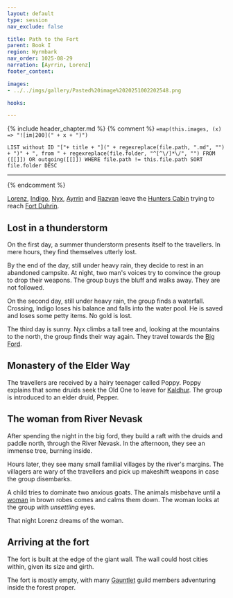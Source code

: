 ```yaml
---
layout: default
type: session
nav_exclude: false

title: Path to the Fort
parent: Book I
region: Wyrmbark
nav_order: 1025-08-29
narration: [Ayrrin, Lorenz]
footer_content: 

images:
- ../../imgs/gallery/Pasted%20image%2020251002202548.png

hooks:

---
```


{% include header_chapter.md %} 
{% comment %}
`=map(this.images, (x) => "![im|200](" + x + ")")`
```dataview
LIST without ID "["+ title + "](" + regexreplace(file.path, ".md", "") + ")" + ", from " + regexreplace(file.folder, "^[^\/]*\/", "") FROM ([[]]) OR outgoing([[]]) WHERE file.path != this.file.path SORT file.folder DESC
```
---
{% endcomment %}

[Lorenz](../../directory/DuskmeadowFringe/Lorenz.md), [Indigo](../../directory/Deverain/Indigo.md), [Nyx](../../directory/Perdut/Nyx.md), [Ayrrin](../../directory/Sigisfarne/Ayrrin.md) and [Razvan](../../directory/Sigisfarne/Razvan.md) leave the [Hunters Cabin](../../directory/DuskmeadowFringe/HuntersCabin.md) trying to reach [Fort Duhrin](../../directory/Kaldhur/FortDuhrin.md).

## Lost in a thunderstorm

On the first day, a summer thunderstorm presents itself to the travellers.
In mere hours, they find themselves utterly lost.

By the end of the day, still under heavy rain, they decide to rest in an abandoned campsite.
At night, two man's voices try to convince the group to drop their weapons.
The group buys the bluff and walks away.
They are not followed.

On the second day, still under heavy rain, the group finds a waterfall.
Crossing, Indigo loses his balance and falls into the water pool.
He is saved and loses some petty items.
No gold is lost.

The third day is sunny.
Nyx climbs a tall tree and, looking at the mountains to the north, the group finds their way again.
They travel towards the [Big Ford](../../directory/Wyrmbark/ElderWay.md).

## Monastery of the Elder Way

The travellers are received by a hairy teenager called Poppy.
Poppy explains that some druids seek the Old One to leave for [Kaldhur](../../directory/Kaldhur/index.md).
The group is introduced to an elder druid, Pepper.

## The woman from River Nevask

After spending the night in the big ford, they build a raft with the druids and paddle north, through the River Nevask.
In the afternoon, they see an immense tree, burning inside.

Hours later, they see many small familial villages by the river's margins.
The villagers are wary of the travellers and pick up makeshift weapons in case the group disembarks.

A child tries to dominate two anxious goats.
The animals misbehave until a [woman](../../directory/Kaldhur/WitchNevask.md) in brown robes comes and calms them down.
The woman looks at the group with *unsettling* eyes.

That night Lorenz dreams of the woman.

## Arriving at the fort

The fort is built at the edge of the giant wall.
The wall could host cities within, given its size and girth.

The fort is mostly empty, with many [Gauntlet](../../directory/Kaldhur/Gauntlet.md) guild members adventuring inside the forest proper.